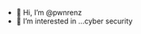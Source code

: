 - 👋 Hi, I’m @pwnrenz
- 👀 I’m interested in ...cyber security

<!---
pwnrenz/pwnrenz is a ✨ special ✨ repository because its `README.md` (this file) appears on your GitHub profile.
You can click the Preview link to take a look at your changes.
--->
